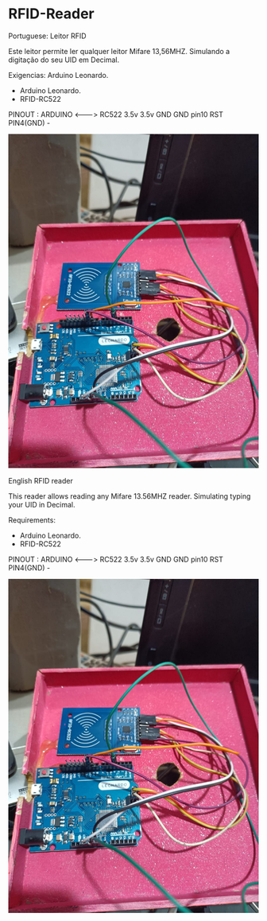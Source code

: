 # RFID-Reader

Portuguese:
Leitor RFID 

Este leitor permite ler qualquer leitor Mifare 13,56MHZ. Simulando a digitação do seu UID em Decimal.

Exigencias:
Arduino Leonardo.
- Arduino Leonardo.
- RFID-RC522

PINOUT :
ARDUINO    <--->   RC522
3.5v                 3.5v
GND                  GND
pin10                RST
PIN4(GND)             - 

<img src="https://github.com/marcelomaurin/RFID-Reader/blob/main/rfid%20reader/leitor.jpeg">


English
RFID reader

This reader allows reading any Mifare 13.56MHZ reader. Simulating typing your UID in Decimal.

Requirements:
- Arduino Leonardo.
- RFID-RC522
 

PINOUT :
ARDUINO    <--->   RC522
3.5v                 3.5v
GND                  GND
pin10                RST
PIN4(GND)             - 

<img src="https://github.com/marcelomaurin/RFID-Reader/blob/main/rfid%20reader/leitor.jpeg">
